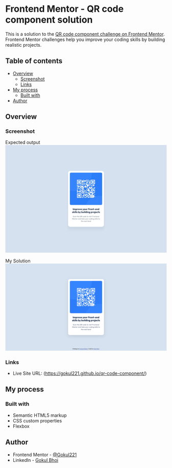 # Frontend Mentor - QR code component solution

This is a solution to the [QR code component challenge on Frontend Mentor](https://www.frontendmentor.io/challenges/qr-code-component-iux_sIO_H). Frontend Mentor challenges help you improve your coding skills by building realistic projects. 

## Table of contents

- [Overview](#overview)
  - [Screenshot](#screenshot)
  - [Links](#links)
- [My process](#my-process)
  - [Built with](#built-with)
- [Author](#author)

## Overview

### Screenshot

Expected output
![](./design/desktop-design.jpg)


My Solution
![](./Screenshot%202025-02-03%20at%2011.27.24.png)

### Links

- Live Site URL: (https://gokul221.github.io/qr-code-component/)

## My process

### Built with

- Semantic HTML5 markup
- CSS custom properties
- Flexbox

## Author

- Frontend Mentor - [@Gokul221](https://www.frontendmentor.io/profile/Gokul221)
- LinkedIn - [Gokul Bhoi](https://www.linkedin.com/in/gokul-bhoi-3b8b39188)
